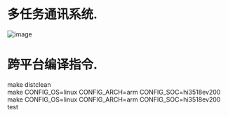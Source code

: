 # 多任务通讯系统.
![image](https://note.youdao.com/yws/public/resource/53020d3e2dd5db8dc377d086688552e5/9390BA86588D4B6AAE386BBB79C1BDD3?ynotemdtimestamp=1636789562673)

# 跨平台编译指令.
make distclean   
make CONFIG_OS=linux CONFIG_ARCH=arm CONFIG_SOC=hi3518ev200    
make CONFIG_OS=linux CONFIG_ARCH=arm CONFIG_SOC=hi3518ev200 test    

